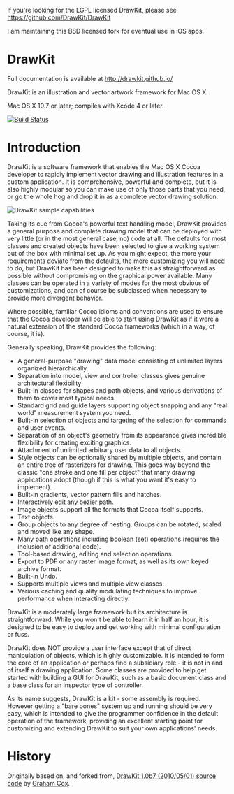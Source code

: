 If you're looking for the LGPL licensed DrawKit, please see 
https://github.com/DrawKit/DrawKit

I am maintaining this BSD licensed fork for eventual use in iOS apps.

DrawKit
=======

Full documentation is available at http://drawkit.github.io/

DrawKit is an illustration and vector artwork framework for Mac OS X.

Mac OS X 10.7 or later; compiles with Xcode 4 or later.

[![Build Status](https://travis-ci.org/DrawKit/DrawKit.png?branch=master)](https://travis-ci.org/DrawKit/DrawKit)

Introduction
============

DrawKit is a software framework that enables the Mac OS X Cocoa developer to rapidly implement vector drawing and illustration features in a custom application. It is comprehensive, powerful and complete, but it is also highly modular so you can make use of only those parts that you need, or go the whole hog and drop it in as a complete vector drawing solution.

![DrawKit sample capabilities](https://raw2.github.com/DrawKit/DrawKit/master/documentation/drawkit-sample-capabilities.png)

Taking its cue from Cocoa's powerful text handling model, DrawKit provides a general purpose and complete drawing model that can be deployed with very little (or in the most general case, no) code at all. The defaults for most classes and created objects have been selected to give a working system out of the box with minimal set up. As you might expect, the more your requirements deviate from the defaults, the more customizing you will need to do, but DrawKit has been designed to make this as straightforward as possible without compromising on the graphical power available. Many classes can be operated in a variety of modes for the most obvious of customizations, and can of course be subclassed when necessary to provide more divergent behavior.

Where possible, familiar Cocoa idioms and conventions are used to ensure that the Cocoa developer will be able to start using DrawKit as if it were a natural extension of the standard Cocoa frameworks (which in a way, of course, it is).

Generally speaking, DrawKit provides the following:

* A general-purpose "drawing" data model consisting of unlimited layers organized hierarchically.
* Separation into model, view and controller classes gives genuine architectural flexibility
* Built-in classes for shapes and path objects, and various derivations of them to cover most typical needs.
* Standard grid and guide layers supporting object snapping and any "real world" measurement system you need.
* Built-in selection of objects and targeting of the selection for commands and user events.
* Separation of an object's geometry from its appearance gives incredible flexibility for creating exciting graphics.
* Attachment of unlimited arbitrary user data to all objects.
* Style objects can be optionally shared by multiple objects, and contain an entire tree of rasterizers for drawing. This goes way beyond the classic "one stroke and one fill per object" that many drawing applications adopt (though if this is what you want it's easy to implement).
* Built-in gradients, vector pattern fills and hatches.
* Interactively edit any bezier path.
* Image objects support all the formats that Cocoa itself supports.
* Text objects.
* Group objects to any degree of nesting. Groups can be rotated, scaled and moved like any shape.
* Many path operations including boolean (set) operations (requires the inclusion of additional code).
* Tool-based drawing, editing and selection operations.
* Export to PDF or any raster image format, as well as its own keyed archive format.
* Built-in Undo.
* Supports multiple views and multiple view classes.
* Various caching and quality modulating techniques to improve performance when interacting directly.

DrawKit is a moderately large framework but its architecture is straightforward. While you won't be able to learn it in half an hour, it is designed to be easy to deploy and get working with minimal configuration or fuss.

DrawKit does NOT provide a user interface except that of direct manipulation of objects, which is highly customizable. It is intended to form the core of an application or perhaps find a subsidiary role - it is not in and of itself a drawing application. Some classes are provided to help get started with building a GUI for DrawKit, such as a basic document class and a base class for an inspector type of controller.

As its name suggests, DrawKit is a kit - some assembly is required. However getting a "bare bones" system up and running should be very easy, which is intended to give the programmer confidence in the default operation of the framework, providing an excellent starting point for customizing and extending DrawKit to suit your own applications' needs.

History
=======

Originally based on, and forked from, [DrawKit 1.0b7 (2010/05/01) source code](http://www.apptree.net/drawkitmain.htm) by [Graham Cox](http://apptree.net/about.htm).
